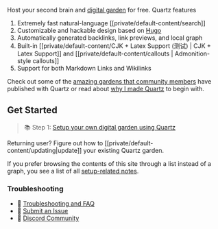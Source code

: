 Host your second brain and [digital garden](https://jzhao.xyz/posts/networked-thought) for free. Quartz features

1. Extremely fast natural-language [[private/default-content/search]]
2. Customizable and hackable design based on [Hugo](https://gohugo.io/)
3. Automatically generated backlinks, link previews, and local graph
4. Built-in [[private/default-content/CJK + Latex Support (测试) | CJK + Latex Support]] and [[private/default-content/callouts | Admonition-style callouts]]
5. Support for both Markdown Links and Wikilinks

Check out some of the [amazing gardens that community members](private/default-content/showcase.md) have published with Quartz or read about [why I made Quartz](private/default-content/philosophy.md) to begin with.

## Get Started
> 📚 Step 1: [Setup your own digital garden using Quartz](private/default-content/setup.md)

Returning user? Figure out how to [[private/default-content/updating|update]] your existing Quartz garden.

If you prefer browsing the contents of this site through a list instead of a graph, you see a list of all [setup-related notes](/tags/setup).

### Troubleshooting
- 🚧 [Troubleshooting and FAQ](private/default-content/troubleshooting.md)
- 🐛 [Submit an Issue](https://github.com/jackyzha0/quartz/issues)
- 👀 [Discord Community](https://discord.gg/cRFFHYye7t)


